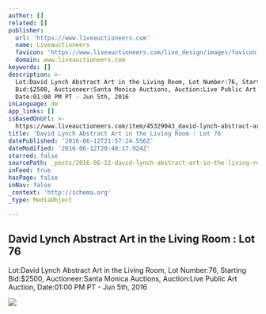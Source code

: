 ```yaml
---
author: []
related: []
publisher:
  url: 'https://www.liveauctioneers.com'
  name: Liveauctioneers
  favicon: 'https://www.liveauctioneers.com/live_design/images/favicon.png'
  domain: www.liveauctioneers.com
keywords: []
description: >-
  Lot:David Lynch Abstract Art in the Living Room, Lot Number:76, Starting
  Bid:$2500, Auctioneer:Santa Monica Auctions, Auction:Live Public Art Auction,
  Date:01:00 PM PT - Jun 5th, 2016
inLanguage: de
app_links: []
isBasedOnUrl: >-
  https://www.liveauctioneers.com/item/45329043_david-lynch-abstract-art-in-the-living-room
title: 'David Lynch Abstract Art in the Living Room : Lot 76'
datePublished: '2016-06-12T21:57:24.556Z'
dateModified: '2016-06-12T20:48:17.924Z'
starred: false
sourcePath: _posts/2016-06-12-david-lynch-abstract-art-in-the-living-room-lot-76.md
inFeed: true
hasPage: false
inNav: false
_context: 'http://schema.org'
_type: MediaObject

---
```

<article style=""><h1>David Lynch Abstract Art in the Living Room : Lot 76</h1><p>Lot:David Lynch Abstract Art in the Living Room, Lot Number:76, Starting Bid:$2500, Auctioneer:Santa Monica Auctions, Auction:Live Public Art Auction, Date:01:00 PM PT - Jun 5th, 2016</p><img src="https://p2.liveauctioneers.com/131/88544/45329043_1_m.jpg" /></article>